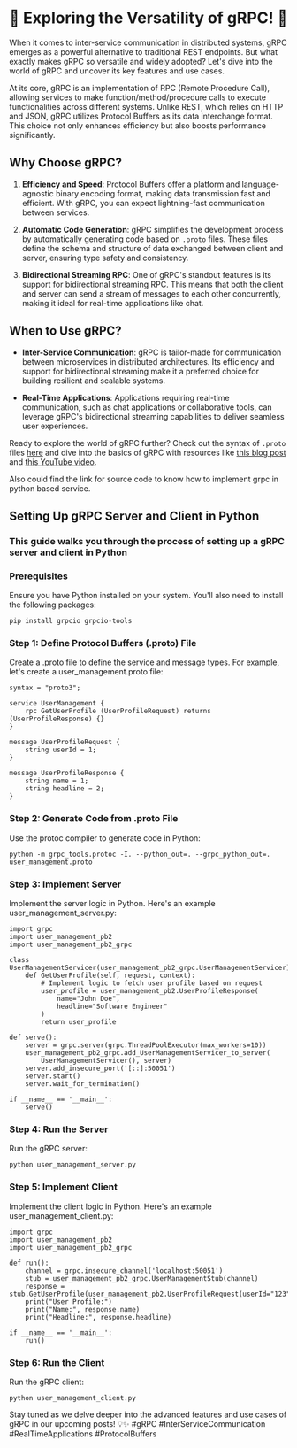 # 🚀 Exploring the Versatility of gRPC! 🚀

When it comes to inter-service communication in distributed systems, gRPC emerges as a powerful alternative to traditional REST endpoints. But what exactly makes gRPC so versatile and widely adopted? Let's dive into the world of gRPC and uncover its key features and use cases.

At its core, gRPC is an implementation of RPC (Remote Procedure Call), allowing services to make function/method/procedure calls to execute functionalities across different systems. Unlike REST, which relies on HTTP and JSON, gRPC utilizes Protocol Buffers as its data interchange format. This choice not only enhances efficiency but also boosts performance significantly.

## Why Choose gRPC?

1. **Efficiency and Speed**: Protocol Buffers offer a platform and language-agnostic binary encoding format, making data transmission fast and efficient. With gRPC, you can expect lightning-fast communication between services.

2. **Automatic Code Generation**: gRPC simplifies the development process by automatically generating code based on `.proto` files. These files define the schema and structure of data exchanged between client and server, ensuring type safety and consistency.

3. **Bidirectional Streaming RPC**: One of gRPC's standout features is its support for bidirectional streaming RPC. This means that both the client and server can send a stream of messages to each other concurrently, making it ideal for real-time applications like chat.

## When to Use gRPC?

- **Inter-Service Communication**: gRPC is tailor-made for communication between microservices in distributed architectures. Its efficiency and support for bidirectional streaming make it a preferred choice for building resilient and scalable systems.

- **Real-Time Applications**: Applications requiring real-time communication, such as chat applications or collaborative tools, can leverage gRPC's bidirectional streaming capabilities to deliver seamless user experiences.

Ready to explore the world of gRPC further? Check out the syntax of `.proto` files [here](https://protobuf.dev/programming-guides/proto3/) and dive into the basics of gRPC with resources like [this blog post](https://blog.postman.com/what-is-grpc/) and [this YouTube video](https://www.youtube.com/watch?v=gnchfOojMk4).

Also could find the link for source code to know how to implement grpc in python based service.

## Setting Up gRPC Server and Client in Python
### This guide walks you through the process of setting up a gRPC server and client in Python

### Prerequisites
Ensure you have Python installed on your system. You'll also need to install the following packages:
```
pip install grpcio grpcio-tools
```
### Step 1: Define Protocol Buffers (.proto) File
Create a .proto file to define the service and message types. For example, let's create a user_management.proto file:
```
syntax = "proto3";

service UserManagement {
    rpc GetUserProfile (UserProfileRequest) returns (UserProfileResponse) {}
}

message UserProfileRequest {
    string userId = 1;
}

message UserProfileResponse {
    string name = 1;
    string headline = 2;
}
```
### Step 2: Generate Code from .proto File
Use the protoc compiler to generate code in Python:
```
python -m grpc_tools.protoc -I. --python_out=. --grpc_python_out=. user_management.proto
```
### Step 3: Implement Server
Implement the server logic in Python. Here's an example user_management_server.py:
```
import grpc
import user_management_pb2
import user_management_pb2_grpc

class UserManagementServicer(user_management_pb2_grpc.UserManagementServicer):
    def GetUserProfile(self, request, context):
        # Implement logic to fetch user profile based on request
        user_profile = user_management_pb2.UserProfileResponse(
            name="John Doe",
            headline="Software Engineer"
        )
        return user_profile

def serve():
    server = grpc.server(grpc.ThreadPoolExecutor(max_workers=10))
    user_management_pb2_grpc.add_UserManagementServicer_to_server(
        UserManagementServicer(), server)
    server.add_insecure_port('[::]:50051')
    server.start()
    server.wait_for_termination()

if __name__ == '__main__':
    serve()
```

### Step 4: Run the Server
Run the gRPC server:
```
python user_management_server.py
```

### Step 5: Implement Client
Implement the client logic in Python. Here's an example user_management_client.py:
```
import grpc
import user_management_pb2
import user_management_pb2_grpc

def run():
    channel = grpc.insecure_channel('localhost:50051')
    stub = user_management_pb2_grpc.UserManagementStub(channel)
    response = stub.GetUserProfile(user_management_pb2.UserProfileRequest(userId="123"))
    print("User Profile:")
    print("Name:", response.name)
    print("Headline:", response.headline)

if __name__ == '__main__':
    run()
```
### Step 6: Run the Client
Run the gRPC client:
```
python user_management_client.py
```

Stay tuned as we delve deeper into the advanced features and use cases of gRPC in our upcoming posts! 💡✨ #gRPC #InterServiceCommunication #RealTimeApplications #ProtocolBuffers



